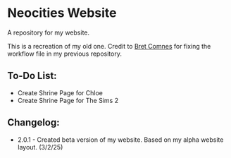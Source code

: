 # Neocities Website

A repository for my website.

This is a recreation of my old one. Credit to [Bret Comnes](https://github.com/bcomnes) for fixing the workflow file in my previous repository.

## To-Do List:

+ Create Shrine Page for Chloe
+ Create Shrine Page for The Sims 2

## Changelog:

+ 2.0.1 - Created beta version of my website. Based on my alpha website layout. (3/2/25)
